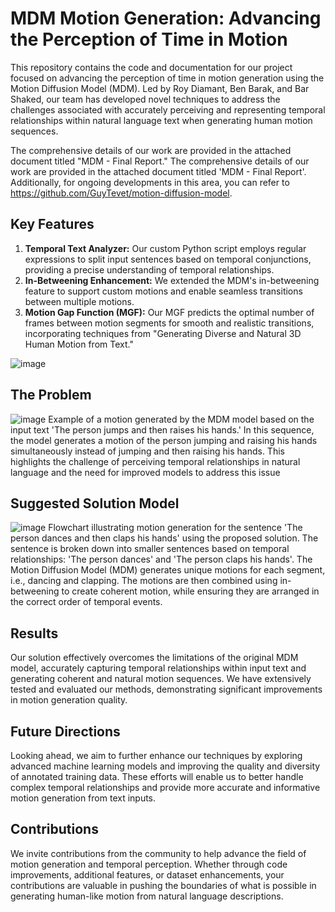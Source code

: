 # MDM Motion Generation: Advancing the Perception of Time in Motion

This repository contains the code and documentation for our project focused on advancing the perception of time in motion generation using the Motion Diffusion Model (MDM). Led by Roy Diamant, Ben Barak, and Bar Shaked, our team has developed novel techniques to address the challenges associated with accurately perceiving and representing temporal relationships within natural language text when generating human motion sequences.

The comprehensive details of our work are provided in the attached document titled "MDM - Final Report."
The comprehensive details of our work are provided in the attached document titled 'MDM - Final Report'. Additionally, for ongoing developments in this area, you can refer to https://github.com/GuyTevet/motion-diffusion-model.
## Key Features

1. **Temporal Text Analyzer:** Our custom Python script employs regular expressions to split input sentences based on temporal conjunctions, providing a precise understanding of temporal relationships.
2. **In-Betweening Enhancement:** We extended the MDM's in-betweening feature to support custom motions and enable seamless transitions between multiple motions.
3. **Motion Gap Function (MGF):** Our MGF predicts the optimal number of frames between motion segments for smooth and realistic transitions, incorporating techniques from "Generating Diverse and Natural 3D Human Motion from Text."

![image](https://github.com/royddf503/motion-diffusion-model/assets/43114148/cf883e98-912b-48eb-a667-d5ade5bbda36)

## The Problem
![image](https://github.com/royddf503/motion-diffusion-model/assets/43114148/164c0cef-f063-46b3-b350-40ef429fff8b)
Example of a motion generated by the MDM model based on the input text 'The person jumps and then raises his hands.' In this sequence, the model generates a motion of the person jumping and raising his hands simultaneously instead of jumping and then raising his hands. This highlights the challenge of perceiving temporal relationships in natural language and the need for improved models to address this issue
## Suggested Solution Model
![image](https://github.com/royddf503/motion-diffusion-model/assets/43114148/6da7986c-02af-4f06-aa97-94ed5993c09d)
Flowchart illustrating motion generation for the sentence 'The person dances and then claps his hands' using the proposed solution. The sentence is broken down into smaller sentences based on temporal relationships: 'The person dances' and 'The person claps his hands'. The Motion Diffusion Model (MDM) generates unique motions for each segment, i.e., dancing and clapping. The motions are then combined using in-betweening to create coherent motion, while ensuring they are arranged in the correct order of temporal events.

## Results

Our solution effectively overcomes the limitations of the original MDM model, accurately capturing temporal relationships within input text and generating coherent and natural motion sequences. We have extensively tested and evaluated our methods, demonstrating significant improvements in motion generation quality.

## Future Directions

Looking ahead, we aim to further enhance our techniques by exploring advanced machine learning models and improving the quality and diversity of annotated training data. These efforts will enable us to better handle complex temporal relationships and provide more accurate and informative motion generation from text inputs.

## Contributions

We invite contributions from the community to help advance the field of motion generation and temporal perception. Whether through code improvements, additional features, or dataset enhancements, your contributions are valuable in pushing the boundaries of what is possible in generating human-like motion from natural language descriptions.
